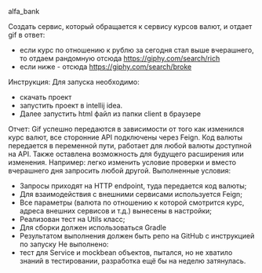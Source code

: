 alfa_bank

Создать сервис, который обращается к сервису курсов валют, и отдает gif в ответ:

- если курс по отношению к рублю за сегодня стал выше вчерашнего, то отдаем рандомную отсюда https://giphy.com/search/rich  
- если ниже - отсюда https://giphy.com/search/broke  

Инструкция:
Для запуска необходимо: 
- скачать проект 
- запустить проект в intellij idea. 
- Далее запустить html файл из папки client в браузере

Отчет:
Gif успешно передаются в зависимости от того как изменился курс валют, все сторонние API подключены через Feign.
Код валюты передается в переменной пути, работает для любой валюты доступной на API.
Также оставлена возможность для будущего расширения или изменения. Например: легко изменить условие проверки и вместо вчерашнего дня запросить любой другой.
Выполненные условия: 
- Запросы приходят на HTTP endpoint, туда передается код валюты;
- Для взаимодействия с внешними сервисами используется Feign;
- Все параметры (валюта по отношению к которой смотрится курс, адреса внешних сервисов и т.д.) вынесены в настройки;
- Реализован тест на Utils класс; 
- Для сборки должен использоваться Gradle
- Результатом выполнения должен быть репо на GitHub с инструкцией по запуску
Не выполнено: 
- тест для Service и mockbean объектов, пытался, но не хватило знаний в тестировании, разработка ещё бы на неделю затянулась.
